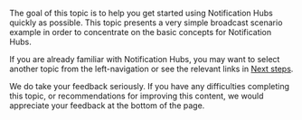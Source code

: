 The goal of this topic is to help you get started using Notification Hubs quickly as possible. This topic presents a very simple broadcast scenario example in order to concentrate on the basic concepts for Notification Hubs.

If you are already familiar with Notification Hubs, you may want to select another topic from the left-navigation or see the relevant links in [Next steps](#next-steps).

We do take your feedback seriously. If you have any difficulties completing this topic, or recommendations for improving this content, we would appreciate your feedback at the bottom of the page.